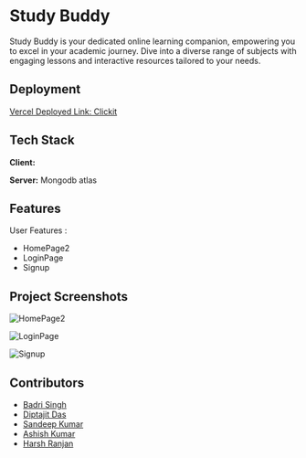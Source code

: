

# Study Buddy

Study Buddy is your dedicated online learning companion, empowering you to excel in your academic journey. Dive into a diverse range of subjects with engaging lessons and interactive resources tailored to your needs. 


## Deployment


[Vercel Deployed Link:  Clickit](https://studybuddy-a11al1ck5-badrisinghoo7.vercel.app/)



## Tech Stack

**Client:**


 
**Server:** Mongodb atlas


## Features

User Features :
- HomePage2
- LoginPage
- Signup
 
 

## Project Screenshots
![HomePage2](https://github.com/badrisinghoo7/cyber-nexus-7890/assets/105917107/db66ea85-93a1-4a91-abec-270a9f8626bf)

![LoginPage](https://github.com/badrisinghoo7/cyber-nexus-7890/assets/105917107/e5e6e7d3-2185-494a-a25e-990a3bde660b)

![Signup](https://github.com/badrisinghoo7/cyber-nexus-7890/assets/105917107/822c9345-8a98-465d-a83f-083296dfb692)





## Contributors

- [Badri Singh](https://github.com/badrisinghoo7)
- [Diptajit Das](https://github.com/Diptajit1999)
- [Sandeep Kumar](https://github.com/Sandykr29)
- [Ashish Kumar](https://github.com/ashishsen003)
- [Harsh Ranjan](https://github.com/harsh7739)
